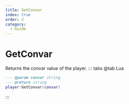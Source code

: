 ```yaml
---
title: GetConvar
index: true
order: 2
category:
  - Guide
---
```


# GetConvar
Returns the convar value of the player.
::: tabs
@tab Lua
```lua
--- @param convar string
--- @return string
player:GetConvar(convar)
```

:::